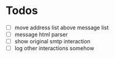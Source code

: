 # Todos

- [ ] move address list above message list
- [ ] message html parser
- [ ] show original smtp interaction
- [ ] log other interactions somehow